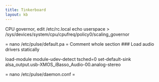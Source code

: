 ```yaml
---
title: Tinkerboard
layout: kb
---
```


CPU governor, edit /etc/rc.local
echo userspace > /sys/devices/system/cpu/cpufreq/policy0/scaling_governor

= nano /etc/pulse/default.pa =
Comment whole section ### Load audio drivers statically

  load-module module-udev-detect tsched=0
  set-default-sink alsa_output.usb-XMOS_iBasso_Audio-00.analog-stereo

= nano /etc/pulse/daemon.conf =

